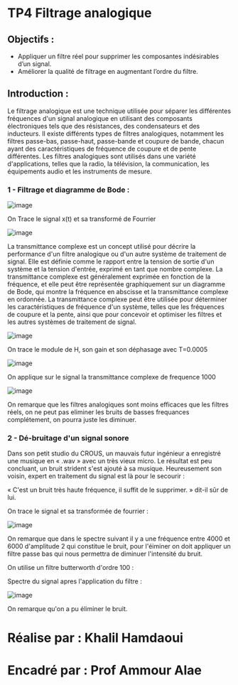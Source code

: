 # TP4 Filtrage analogique 


## Objectifs :
- Appliquer un filtre réel pour supprimer les composantes indésirables d’un signal.
- Améliorer la qualité de filtrage en augmentant l’ordre du filtre.

## Introduction :

Le filtrage analogique est une technique utilisée pour séparer les différentes fréquences d'un signal analogique en utilisant des composants électroniques tels que des résistances, des condensateurs et des inducteurs. Il existe différents types de filtres analogiques, notamment les filtres passe-bas, passe-haut, passe-bande et coupure de bande, chacun ayant des caractéristiques de fréquence de coupure et de pente différentes. Les filtres analogiques sont utilisés dans une variété d'applications, telles que la radio, la télévision, la communication, les équipements audio et les instruments de mesure.

### 1 - Filtrage et diagramme de Bode : 

![image](https://user-images.githubusercontent.com/98362303/214366581-2451c7ce-9d78-43dd-89a4-2599fd869018.png)


On Trace le signal x(t) et sa transformé de Fourrier

![image](https://user-images.githubusercontent.com/98362303/214366674-7c204fa2-ca66-430d-b6c3-f0a534c2fc27.png)



La transmittance complexe est un concept utilisé pour décrire la performance d'un filtre analogique ou d'un autre système de traitement de signal. Elle est définie comme le rapport entre la tension de sortie d'un système et la tension d'entrée, exprimé en tant que nombre complexe. La transmittance complexe est généralement exprimée en fonction de la fréquence, et elle peut être représentée graphiquement sur un diagramme de Bode, qui montre la fréquence en abscisse et la transmittance complexe en ordonnée. La transmittance complexe peut être utilisée pour déterminer les caractéristiques de fréquence d'un système, telles que les fréquences de coupure et la pente, ainsi que pour concevoir et optimiser les filtres et les autres systèmes de traitement de signal.

![image](https://user-images.githubusercontent.com/98362303/214366970-f0ed0fc4-3cf2-47a6-94ca-47a285e85120.png)

On trace le module de H, son gain et son déphasage avec T=0.0005

![image](https://user-images.githubusercontent.com/98362303/214367263-9ab4ae6a-3803-49f3-a475-7e27c2192494.png)


On applique sur le signal la transmittance complexe de frequence 1000

![image](https://user-images.githubusercontent.com/98362303/214369937-a437a229-3816-4ea9-ae1a-8e74ecab66f1.png)

On remarque que les filtres analogiques sont moins efficaces que les filtres réels, on ne peut pas eliminer les bruits de basses frequances complétement, on pourra juste les diminuer.



### 2 - Dé-bruitage d'un signal sonore

Dans son petit studio du CROUS, un mauvais futur ingénieur a enregistré une
musique en « .wav » avec un très vieux micro. Le résultat est peu concluant, un bruit
strident s'est ajouté à sa musique. Heureusement son voisin, expert en traitement du
signal est là pour le secourir : 

« C'est un bruit très haute fréquence, il suffit de le supprimer. » dit-il sûr de lui.


On trace le signal et sa transformée de fourrier : 

![image](https://user-images.githubusercontent.com/98362303/214373056-5d9c42dc-db2c-4269-b1a2-e734f7ed5d22.png)

On remarque que dans le spectre suivant il y a une fréquence entre 4000 et 6000 d'amplitude 2 qui constitue le bruit, pour l'éiminer on doit appliquer un 
filtre passe bas qui nous permettra de diminuer l'intensité du bruit.

On utilise un filtre butterworth d'ordre 100 : 

Spectre du signal apres l'application du filtre : 

![image](https://user-images.githubusercontent.com/98362303/214372929-a7b3145e-2179-4064-87db-2c1f996650de.png)


On remarque qu'on a pu éliminer le bruit.

















# Réalise par : Khalil Hamdaoui
# Encadré par : Prof Ammour Alae
